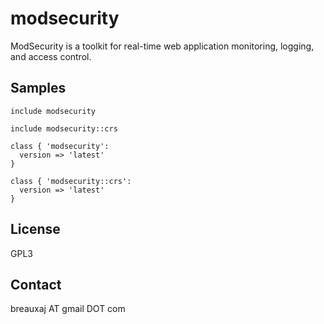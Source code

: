 modsecurity
===========

ModSecurity is a toolkit for real-time web application monitoring, logging, and
access control.

Samples
-------
```
include modsecurity
```
```
include modsecurity::crs
```
```
class { 'modsecurity':
  version => 'latest'
}
```
```
class { 'modsecurity::crs':
  version => 'latest'
}
```

License
-------
GPL3

Contact
-------
breauxaj AT gmail DOT com
